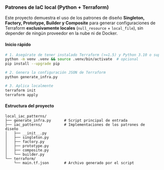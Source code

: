 ### Patrones de IaC local (Python + Terraform)

Este proyecto demuestra el uso de los patrones de diseño **Singleton, Factory, Prototype, Builder y Composite**
para generar configuraciones de Terraform **exclusivamente locales** (`null_resource` + `local_file`), sin depender
de ningún proveedor en la nube ni de Docker.

#### Inicio rápido

```bash
# 1. Asegúrate de tener instalado Terraform (>=1.5) y Python 3.10 o superior.
python -m venv .venv && source .venv/bin/activate  # opcional
pip install --upgrade pip

# 2. Genera la configuración JSON de Terraform
python generate_infra.py

# 3. Aplica localmente
terraform init
terraform apply
````

#### Estructura del proyecto

```
local_iac_patterns/
├── generate_infra.py      # Script principal de entrada
├── iac_patterns/          # Implementaciones de los patrones de diseño
│   ├── __init__.py
│   ├── singleton.py
│   ├── factory.py
│   ├── prototype.py
│   ├── composite.py
│   └── builder.py
└── terraform/
    └── main.tf.json       # Archivo generado por el script
```

